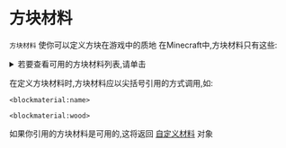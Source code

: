 # 方块材料


`方块材料` 使你可以定义方块在游戏中的质地
在Minecraft中,方块材料只有这些:

<details>
	<summary>若要查看可用的方块材料列表,请单击</summary>
	<ul>
		<li>Air(空气)</li>
		<li>Grass(草方块)</li>
		<li>Ground(泥土)</li>
		<li>Wood(木板)</li>
		<li>Rock(岩石)</li>
		<li>Iron(铁块)</li>
		<li>Anvil(铁砧)</li>
		<li>Water(水)</li>
		<li>Lava(岩浆)</li>
		<li>Leaves(树叶)</li>
		<li>Plants(杂草)</li>
		<li>Vine(藤蔓)</li>
		<li>Sponge(海绵)</li>
		<li>Cloth(皮革)</li>
		<li>Fire(火)</li>
		<li>sand(沙子)</li>
		<li>Circuits(红石)</li>
		<li>Carpet(地毯)</li>
		<li>Glass(玻璃)</li>
		<li>Redstone_Light(红石灯)</li>
		<li>TNT(炸药)</li>
		<li>Coral(珊瑚)</li>
		<li>Ice(冰)</li>
		<li>Packed_Ice(浮冰)</li>
		<li>Crafted_Snow(雪块)</li>
		<li>Cactus(仙人掌)</li>
		<li>Clay(黏土)</li>
		<li>Gourd(金块)</li>
		<li>Dragon_Egg(龙蛋)</li>
		<li>Portal(传送门)</li>
		<li>Cake(蛋糕)</li>
		<li>Web(蜘蛛网)</li>
	</ul>
</details>

在定义方块材料时,方块材料应以尖括号引用的方式调用,如:

```
<blockmaterial:name>

<blockmaterial:wood>
```

如果你引用的方块材料是可用的,这将返回 [自定义材料](/Mods/ContentTweaker/Vanilla/Types/Block/IMaterialDefinition) 对象
